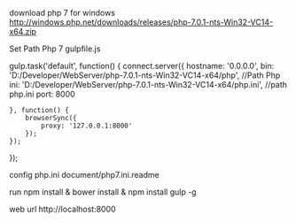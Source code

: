 download php 7 for windows
http://windows.php.net/downloads/releases/php-7.0.1-nts-Win32-VC14-x64.zip


Set Path Php 7 gulpfile.js

gulp.task('default', function() {
    connect.server({
        hostname: '0.0.0.0',
        bin: 'D:/Developer/WebServer/php-7.0.1-nts-Win32-VC14-x64/php',  //Path Php
        ini: 'D:/Developer/WebServer/php-7.0.1-nts-Win32-VC14-x64/php.ini', //path php.ini
        port: 8000

    }, function() {
        browserSync({
            proxy: '127.0.0.1:8000'
        });
    });
});


config php.ini
	document/php7.ini.readme


run 
npm install & bower install & npm install gulp -g


web url
http://localhost:8000